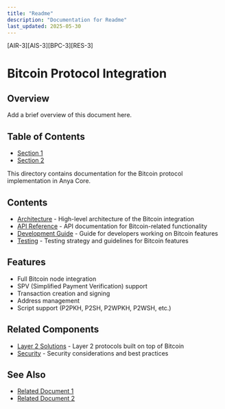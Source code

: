 ```yaml
---
title: "Readme"
description: "Documentation for Readme"
last_updated: 2025-05-30
---
```

[AIR-3][AIS-3][BPC-3][RES-3]


# Bitcoin Protocol Integration

## Overview

Add a brief overview of this document here.

## Table of Contents

- [Section 1](#section-1)
- [Section 2](#section-2)


This directory contains documentation for the Bitcoin protocol implementation in Anya Core.

## Contents

- [Architecture](architecture.md) - High-level architecture of the Bitcoin integration
- [API Reference](api.md) - API documentation for Bitcoin-related functionality
- [Development Guide](development.md) - Guide for developers working on Bitcoin features
- [Testing](testing.md) - Testing strategy and guidelines for Bitcoin features

## Features

- Full Bitcoin node integration
- SPV (Simplified Payment Verification) support
- Transaction creation and signing
- Address management
- Script support (P2PKH, P2SH, P2WPKH, P2WSH, etc.)

## Related Components

- [Layer 2 Solutions](../layer2/) - Layer 2 protocols built on top of Bitcoin
- [Security](../security/) - Security considerations and best practices

## See Also

- [Related Document 1](./related1.md)
- [Related Document 2](./related2.md)

